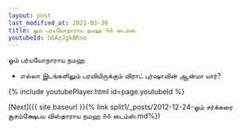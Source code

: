 ```yaml
---
layout: post
last_modified_at: 2021-03-30
title: ஓம் பர்யயோநாராய நமஹ ௧௧ டைம்ஸ்
youtubeId: GGAzJgkBKno
---
```

 
 
 ஓம் பர்யயோநாராய நமஹ  
 
 -  எல்லா இடங்களிலும் பரவியிருக்கும் விராட் புர்ஷாவின் ஆன்மா யார்? 
 
  
 
  
 
 
 
 
 
 


{% include youtubePlayer.html id=page.youtubeId %}
 
[Next]({{ site.baseurl }}{% link  split1/_posts/2012-12-24-ஓம் சர்க்கரை சூசம்க்ஷேபய விஸ்தாராய நமஹ ௧௧ டைம்ஸ்.md%})
 
